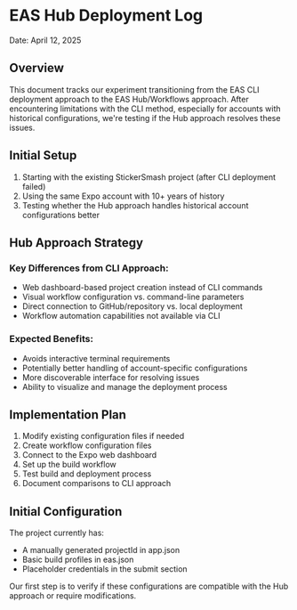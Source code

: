 # EAS Hub Deployment Log

Date: April 12, 2025

## Overview

This document tracks our experiment transitioning from the EAS CLI deployment approach to the EAS Hub/Workflows approach. After encountering limitations with the CLI method, especially for accounts with historical configurations, we're testing if the Hub approach resolves these issues.

## Initial Setup

1. Starting with the existing StickerSmash project (after CLI deployment failed)
2. Using the same Expo account with 10+ years of history
3. Testing whether the Hub approach handles historical account configurations better

## Hub Approach Strategy

### Key Differences from CLI Approach:
- Web dashboard-based project creation instead of CLI commands
- Visual workflow configuration vs. command-line parameters
- Direct connection to GitHub/repository vs. local deployment
- Workflow automation capabilities not available via CLI

### Expected Benefits:
- Avoids interactive terminal requirements
- Potentially better handling of account-specific configurations
- More discoverable interface for resolving issues
- Ability to visualize and manage the deployment process

## Implementation Plan

1. Modify existing configuration files if needed
2. Create workflow configuration files
3. Connect to the Expo web dashboard
4. Set up the build workflow
5. Test build and deployment process
6. Document comparisons to CLI approach

## Initial Configuration

The project currently has:
- A manually generated projectId in app.json
- Basic build profiles in eas.json
- Placeholder credentials in the submit section

Our first step is to verify if these configurations are compatible with the Hub approach or require modifications.
